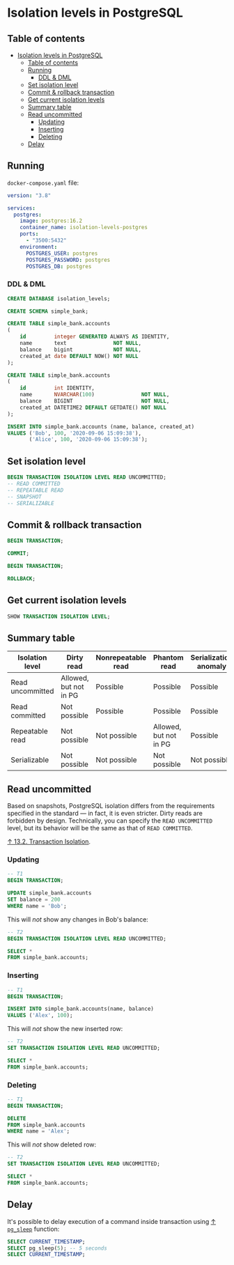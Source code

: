 # Isolation levels in PostgreSQL

## Table of contents

- [Isolation levels in PostgreSQL](#isolation-levels-in-postgresql)
  - [Table of contents](#table-of-contents)
  - [Running](#running)
    - [DDL \& DML](#ddl--dml)
  - [Set isolation level](#set-isolation-level)
  - [Commit \& rollback transaction](#commit--rollback-transaction)
  - [Get current isolation levels](#get-current-isolation-levels)
  - [Summary table](#summary-table)
  - [Read uncommitted](#read-uncommitted)
    - [Updating](#updating)
    - [Inserting](#inserting)
    - [Deleting](#deleting)
  - [Delay](#delay)

## Running

`docker-compose.yaml` file:

```yaml
version: "3.8"

services:
  postgres:
    image: postgres:16.2
    container_name: isolation-levels-postgres
    ports:
      - "3500:5432"
    environment:
      POSTGRES_USER: postgres
      POSTGRES_PASSWORD: postgres
      POSTGRES_DB: postgres
```

### DDL & DML

```sql
CREATE DATABASE isolation_levels;

CREATE SCHEMA simple_bank;

CREATE TABLE simple_bank.accounts
(
    id         integer GENERATED ALWAYS AS IDENTITY,
    name       text               NOT NULL,
    balance    bigint             NOT NULL,
    created_at date DEFAULT NOW() NOT NULL
);

CREATE TABLE simple_bank.accounts
(
    id         int IDENTITY,
    name       NVARCHAR(100)               NOT NULL,
    balance    BIGINT                      NOT NULL,
    created_at DATETIME2 DEFAULT GETDATE() NOT NULL
);

INSERT INTO simple_bank.accounts (name, balance, created_at)
VALUES ('Bob', 100, '2020-09-06 15:09:38'),
       ('Alice', 100, '2020-09-06 15:09:38');
```

## Set isolation level

```sql
BEGIN TRANSACTION ISOLATION LEVEL READ UNCOMMITTED;
-- READ COMMITTED
-- REPEATABLE READ
-- SNAPSHOT
-- SERIALIZABLE
```

## Commit & rollback transaction

```sql
BEGIN TRANSACTION;

COMMIT;
```

```sql
BEGIN TRANSACTION;

ROLLBACK;
```

## Get current isolation levels

```sql
SHOW TRANSACTION ISOLATION LEVEL;
```

## Summary table

| Isolation level  | Dirty read             | Nonrepeatable read | Phantom read           | Serialization anomaly |
| ---------------- | ---------------------- | ------------------ | ---------------------- | --------------------- |
| Read uncommitted | Allowed, but not in PG | Possible           | Possible               | Possible              |
| Read committed   | Not possible           | Possible           | Possible               | Possible              |
| Repeatable read  | Not possible           | Not possible       | Allowed, but not in PG | Possible              |
| Serializable     | Not possible           | Not possible       | Not possible           | Not possible          |

## Read uncommitted

Based on snapshots, PostgreSQL isolation differs from the requirements specified in the standard — in fact, it is even stricter. Dirty reads are forbidden by design. Technically, you can specify the `READ UNCOMMITTED` level, but its behavior will be the same as that of `READ COMMITTED`.

[↑ 13.2. Transaction Isolation](https://www.postgresql.org/docs/16/transaction-iso.html).

### Updating

```sql
-- T1
BEGIN TRANSACTION;

UPDATE simple_bank.accounts
SET balance = 200
WHERE name = 'Bob';
```

This will _not_ show any changes in Bob's balance:

```sql
-- T2
BEGIN TRANSACTION ISOLATION LEVEL READ UNCOMMITTED;

SELECT *
FROM simple_bank.accounts;
```

### Inserting

```sql
-- T1
BEGIN TRANSACTION;

INSERT INTO simple_bank.accounts(name, balance)
VALUES ('Alex', 100);
```

This will _not_ show the new inserted row:

```sql
-- T2
SET TRANSACTION ISOLATION LEVEL READ UNCOMMITTED;

SELECT *
FROM simple_bank.accounts;
```

### Deleting

```sql
-- T1
BEGIN TRANSACTION;

DELETE
FROM simple_bank.accounts
WHERE name = 'Alex';
```

This will _not_ show deleted row:

```sql
-- T2
SET TRANSACTION ISOLATION LEVEL READ UNCOMMITTED;

SELECT *
FROM simple_bank.accounts;
```

## Delay

It's possible to delay execution of a command inside transaction using [↑ `pg_sleep`](https://www.postgresql.org/docs/16/functions-datetime.html#FUNCTIONS-DATETIME-DELAY) function:

```sql
SELECT CURRENT_TIMESTAMP;
SELECT pg_sleep(5); -- 5 seconds
SELECT CURRENT_TIMESTAMP;
```
